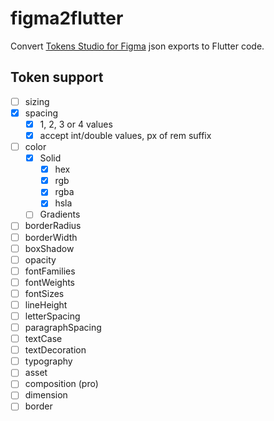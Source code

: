 
# figma2flutter

Convert [Tokens Studio for Figma]() json exports to Flutter code.

## Token support

- [ ] sizing
- [x] spacing
  - [x] 1, 2, 3 or 4 values
  - [x] accept int/double values, px of rem suffix
- [ ] color
  - [x] Solid
    - [x] hex
    - [x] rgb 
    - [x] rgba
    - [x] hsla
  - [ ] Gradients
- [ ] borderRadius
- [ ] borderWidth
- [ ] boxShadow
- [ ] opacity
- [ ] fontFamilies
- [ ] fontWeights
- [ ] fontSizes
- [ ] lineHeight
- [ ] letterSpacing
- [ ] paragraphSpacing
- [ ] textCase
- [ ] textDecoration
- [ ] typography
- [ ] asset
- [ ] composition (pro)
- [ ] dimension
- [ ] border
